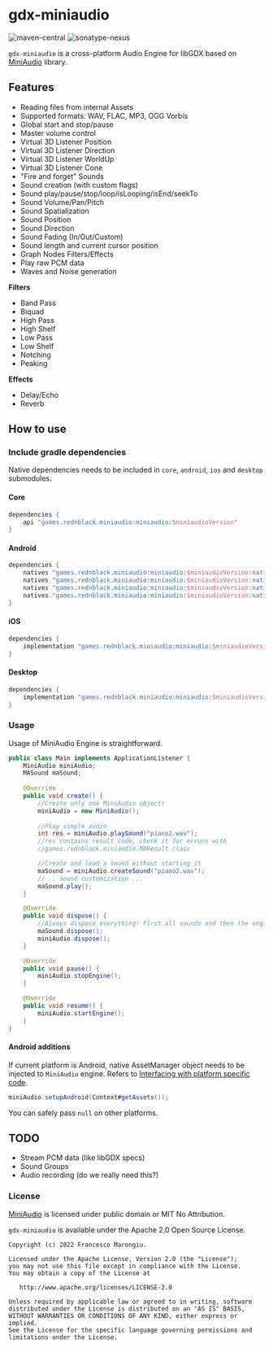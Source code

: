 # gdx-miniaudio

![maven-central](https://img.shields.io/maven-central/v/games.rednblack.miniaudio/miniaudio?color=blue&label=release)
![sonatype-nexus](https://img.shields.io/nexus/s/games.rednblack.miniaudio/miniaudio?label=snapshot&server=https%3A%2F%2Foss.sonatype.org)

`gdx-miniaudio` is a cross-platform Audio Engine for libGDX based on [MiniAudio](https://miniaud.io/) library.

## Features

- Reading files from internal Assets
- Supported formats: WAV, FLAC, MP3, OGG Vorbis
- Global start and stop/pause
- Master volume control
- Virtual 3D Listener Position
- Virtual 3D Listener Direction
- Virtual 3D Listener WorldUp
- Virtual 3D Listener Cone
- "Fire and forget" Sounds
- Sound creation (with custom flags)
- Sound play/pause/stop/loop/isLooping/isEnd/seekTo
- Sound Volume/Pan/Pitch
- Sound Spatialization
- Sound Position
- Sound Direction
- Sound Fading (In/Out/Custom)
- Sound length and current cursor position
- Graph Nodes Filters/Effects
- Play raw PCM data
- Waves and Noise generation

**Filters**
- Band Pass
- Biquad
- High Pass
- High Shelf
- Low Pass
- Low Shelf
- Notching
- Peaking

**Effects**

- Delay/Echo
- Reverb

## How to use

### Include gradle dependencies

Native dependencies needs to be included in `core`, `android`, `ios` and `desktop` submodules.

#### Core

```groovy
dependencies {
	api "games.rednblack.miniaudio:miniaudio:$miniaudioVersion"
}
```

#### Android

```groovy
dependencies {
    natives "games.rednblack.miniaudio:miniaudio:$miniaudioVersion:natives-armeabi-v7a"
    natives "games.rednblack.miniaudio:miniaudio:$miniaudioVersion:natives-arm64-v8a"
    natives "games.rednblack.miniaudio:miniaudio:$miniaudioVersion:natives-x86"
    natives "games.rednblack.miniaudio:miniaudio:$miniaudioVersion:natives-x86_64"
}
```

#### iOS

```groovy
dependencies {
    implementation "games.rednblack.miniaudio:miniaudio:$miniaudioVersion:natives-ios"
}
```

#### Desktop

```groovy
dependencies {
    implementation "games.rednblack.miniaudio:miniaudio:$miniaudioVersion:natives-desktop"
}
```

### Usage

Usage of MiniAudio Engine is straightforward.

```java
public class Main implements ApplicationListener {
    MiniAudio miniAudio;
    MASound maSound;
    
    @Override
    public void create() {
        //Create only one MiniAudio object!
        miniAudio = new MiniAudio();
        
        //Play simple audio
        int res = miniAudio.playSound("piano2.wav");
        //res contains result code, check it for errors with
        //games.rednblack.miniaudio.MAResult class

        //Create and load a sound without starting it
        maSound = miniAudio.createSound("piano2.wav");
        // .. sound customization ...
        maSound.play();
    }

    @Override
    public void dispose() {
        //Always dispose everything! First all sounds and then the engine
        maSound.dispose();
        miniAudio.dispose();
    }

    @Override
    public void pause() {
        miniAudio.stopEngine();
    }

    @Override
    public void resume() {
        miniAudio.startEngine();
    }
}
```

#### Android additions

If current platform is Android, native AssetManager object needs to be injected to `MiniAudio` engine.
Refers to [Interfacing with platform specific code](https://libgdx.com/wiki/app/interfacing-with-platform-specific-code).

```java
miniAudio.setupAndroid(Context#getAssets());
```

You can safely pass `null` on other platforms.

## TODO

- Stream PCM data (like libGDX specs)
- Sound Groups
- Audio recording (do we really need this?)

### License

[MiniAudio](https://github.com/mackron/miniaudio) is licensed under public domain or MIT No Attribution.

`gdx-miniaudio` is available under the Apache 2.0 Open Source License.
```
Copyright (c) 2022 Francesco Marongiu.

Licensed under the Apache License, Version 2.0 (the "License");
you may not use this file except in compliance with the License.
You may obtain a copy of the License at

   http://www.apache.org/licenses/LICENSE-2.0

Unless required by applicable law or agreed to in writing, software
distributed under the License is distributed on an "AS IS" BASIS,
WITHOUT WARRANTIES OR CONDITIONS OF ANY KIND, either express or implied.
See the License for the specific language governing permissions and
limitations under the License.
```
